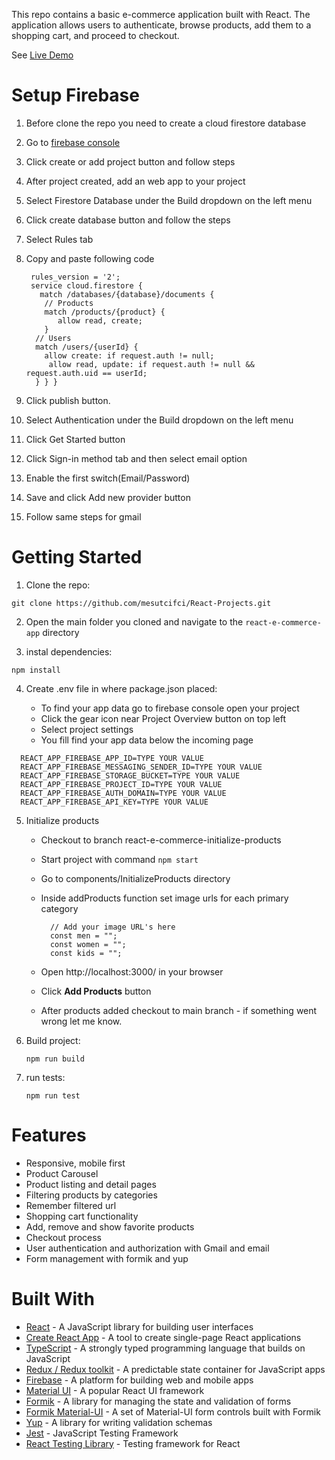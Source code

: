 This repo contains a basic e-commerce application built with React. The application allows users to authenticate, browse products, add them to a shopping cart, and proceed to checkout.

See [Live Demo](https://react-firebase-e-commerce.vercel.app/)

# Setup Firebase

1. Before clone the repo you need to create a cloud firestore database
2. Go to [firebase console](https://console.firebase.google.com/u/1/)
3. Click create or add project button and follow steps 
4. After project created, add an web app to your project
5. Select Firestore Database under the Build dropdown on the left menu
6. Click create database button and follow the steps
7. Select Rules tab
8. Copy and paste following code

   ```
    rules_version = '2';
    service cloud.firestore {
      match /databases/{database}/documents {
       // Products
       match /products/{product} {
   	      allow read, create;
       }
     // Users
     match /users/{userId} {
       allow create: if request.auth != null;
   	    allow read, update: if request.auth != null && request.auth.uid == userId;
     } } }
   ```

9. Click publish button.
10. Select Authentication under the Build dropdown on the left menu
11. Click Get Started button
12. Click Sign-in method tab and then select email option
13. Enable the first switch(Email/Password)
14. Save and click Add new provider button
15. Follow same steps for gmail

# Getting Started

1. Clone the repo:

`git clone https://github.com/mesutcifci/React-Projects.git`

2. Open the main folder you cloned and navigate to the `react-e-commerce-app` directory

3. instal dependencies:

`npm install`

4. Create .env file in where package.json placed:
  
   - To find your app data go to firebase console open your project
   - Click the gear icon near Project Overview button on top left
   - Select project settings
   - You fill find your app data below the incoming page

```
  REACT_APP_FIREBASE_APP_ID=TYPE YOUR VALUE
  REACT_APP_FIREBASE_MESSAGING_SENDER_ID=TYPE YOUR VALUE
  REACT_APP_FIREBASE_STORAGE_BUCKET=TYPE YOUR VALUE
  REACT_APP_FIREBASE_PROJECT_ID=TYPE YOUR VALUE
  REACT_APP_FIREBASE_AUTH_DOMAIN=TYPE YOUR VALUE
  REACT_APP_FIREBASE_API_KEY=TYPE YOUR VALUE
```

5. Initialize products

   - Checkout to branch react-e-commerce-initialize-products

   - Start project with command `npm start`

   - Go to components/InitializeProducts directory

   - Inside addProducts function set image urls for each primary category

     ```
       // Add your image URL's here
       const men = "";
       const women = "";
       const kids = "";
     ```

   - Open http://localhost:3000/ in your browser
   - Click **Add Products** button
   - After products added checkout to main branch - if something went wrong let me know.

6. Build project:

   `npm run build`

7. run tests:


    `npm run test`

# Features

- Responsive, mobile first
- Product Carousel
- Product listing and detail pages
- Filtering products by categories
- Remember filtered url
- Shopping cart functionality
- Add, remove and show favorite products
- Checkout process
- User authentication and authorization with Gmail and email
- Form management with formik and yup

# Built With

- [React](https://reactjs.org/) - A JavaScript library for building user interfaces
- [Create React App](https://create-react-app.dev/) - A tool to create single-page React applications
- [TypeScript](https://www.typescriptlang.org/) - A strongly typed programming language that builds on JavaScript
- [Redux / Redux toolkit](https://redux-toolkit.js.org/) - A predictable state container for JavaScript apps
- [Firebase](https://firebase.google.com/) - A platform for building web and mobile apps
- [Material UI](https://mui.com/) - A popular React UI framework
- [Formik](https://formik.org/) - A library for managing the state and validation of forms
- [Formik Material-UI](https://stackworx.github.io/formik-mui/) - A set of Material-UI form controls built with Formik
- [Yup](https://github.com/jquense/yup) - A library for writing validation schemas
- [Jest](https://jestjs.io/) - JavaScript Testing Framework
- [React Testing Library](https://testing-library.com/docs/react-testing-library/intro/) - Testing framework for React
